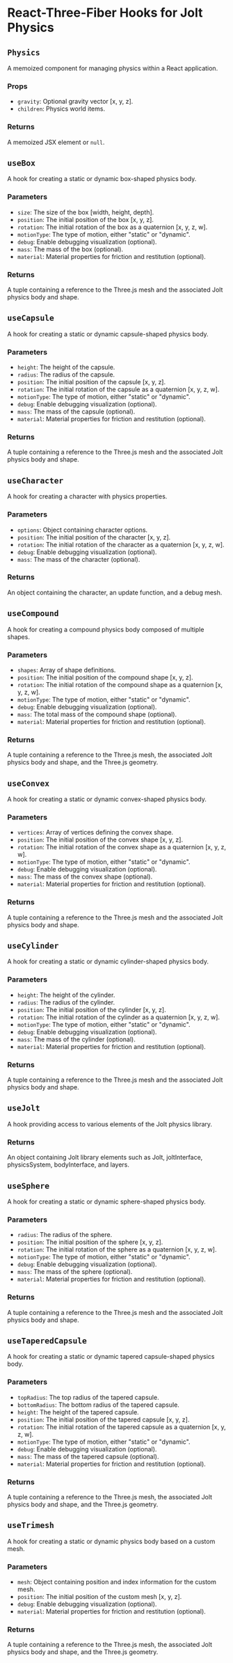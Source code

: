 # React-Three-Fiber Hooks for Jolt Physics

## `Physics`

A memoized component for managing physics within a React application.

### Props

- `gravity`: Optional gravity vector [x, y, z].
- `children`: Physics world items.

### Returns

A memoized JSX element or `null`.

## `useBox`

A hook for creating a static or dynamic box-shaped physics body.

### Parameters

- `size`: The size of the box [width, height, depth].
- `position`: The initial position of the box [x, y, z].
- `rotation`: The initial rotation of the box as a quaternion [x, y, z, w].
- `motionType`: The type of motion, either "static" or "dynamic".
- `debug`: Enable debugging visualization (optional).
- `mass`: The mass of the box (optional).
- `material`: Material properties for friction and restitution (optional).

### Returns

A tuple containing a reference to the Three.js mesh and the associated Jolt physics body and shape.

## `useCapsule`

A hook for creating a static or dynamic capsule-shaped physics body.

### Parameters

- `height`: The height of the capsule.
- `radius`: The radius of the capsule.
- `position`: The initial position of the capsule [x, y, z].
- `rotation`: The initial rotation of the capsule as a quaternion [x, y, z, w].
- `motionType`: The type of motion, either "static" or "dynamic".
- `debug`: Enable debugging visualization (optional).
- `mass`: The mass of the capsule (optional).
- `material`: Material properties for friction and restitution (optional).

### Returns

A tuple containing a reference to the Three.js mesh and the associated Jolt physics body and shape.

## `useCharacter`

A hook for creating a character with physics properties.

### Parameters

- `options`: Object containing character options.
- `position`: The initial position of the character [x, y, z].
- `rotation`: The initial rotation of the character as a quaternion [x, y, z, w].
- `debug`: Enable debugging visualization (optional).
- `mass`: The mass of the character (optional).

### Returns

An object containing the character, an update function, and a debug mesh.

## `useCompound`

A hook for creating a compound physics body composed of multiple shapes.

### Parameters

- `shapes`: Array of shape definitions.
- `position`: The initial position of the compound shape [x, y, z].
- `rotation`: The initial rotation of the compound shape as a quaternion [x, y, z, w].
- `motionType`: The type of motion, either "static" or "dynamic".
- `debug`: Enable debugging visualization (optional).
- `mass`: The total mass of the compound shape (optional).
- `material`: Material properties for friction and restitution (optional).

### Returns

A tuple containing a reference to the Three.js mesh, the associated Jolt physics body and shape, and the Three.js geometry.

## `useConvex`

A hook for creating a static or dynamic convex-shaped physics body.

### Parameters

- `vertices`: Array of vertices defining the convex shape.
- `position`: The initial position of the convex shape [x, y, z].
- `rotation`: The initial rotation of the convex shape as a quaternion [x, y, z, w].
- `motionType`: The type of motion, either "static" or "dynamic".
- `debug`: Enable debugging visualization (optional).
- `mass`: The mass of the convex shape (optional).
- `material`: Material properties for friction and restitution (optional).

### Returns

A tuple containing a reference to the Three.js mesh and the associated Jolt physics body and shape.

## `useCylinder`

A hook for creating a static or dynamic cylinder-shaped physics body.

### Parameters

- `height`: The height of the cylinder.
- `radius`: The radius of the cylinder.
- `position`: The initial position of the cylinder [x, y, z].
- `rotation`: The initial rotation of the cylinder as a quaternion [x, y, z, w].
- `motionType`: The type of motion, either "static" or "dynamic".
- `debug`: Enable debugging visualization (optional).
- `mass`: The mass of the cylinder (optional).
- `material`: Material properties for friction and restitution (optional).

### Returns

A tuple containing a reference to the Three.js mesh and the associated Jolt physics body and shape.

## `useJolt`

A hook providing access to various elements of the Jolt physics library.

### Returns

An object containing Jolt library elements such as Jolt, joltInterface, physicsSystem, bodyInterface, and layers.

## `useSphere`

A hook for creating a static or dynamic sphere-shaped physics body.

### Parameters

- `radius`: The radius of the sphere.
- `position`: The initial position of the sphere [x, y, z].
- `rotation`: The initial rotation of the sphere as a quaternion [x, y, z, w].
- `motionType`: The type of motion, either "static" or "dynamic".
- `debug`: Enable debugging visualization (optional).
- `mass`: The mass of the sphere (optional).
- `material`: Material properties for friction and restitution (optional).

### Returns

A tuple containing a reference to the Three.js mesh and the associated Jolt physics body and shape.

## `useTaperedCapsule`

A hook for creating a static or dynamic tapered capsule-shaped physics body.

### Parameters

- `topRadius`: The top radius of the tapered capsule.
- `bottomRadius`: The bottom radius of the tapered capsule.
- `height`: The height of the tapered capsule.
- `position`: The initial position of the tapered capsule [x, y, z].
- `rotation`: The initial rotation of the tapered capsule as a quaternion [x, y, z, w].
- `motionType`: The type of motion, either "static" or "dynamic".
- `debug`: Enable debugging visualization (optional).
- `mass`: The mass of the tapered capsule (optional).
- `material`: Material properties for friction and restitution (optional).

### Returns

A tuple containing a reference to the Three.js mesh, the associated Jolt physics body and shape, and the Three.js geometry.

## `useTrimesh`

A hook for creating a static or dynamic physics body based on a custom mesh.

### Parameters

- `mesh`: Object containing position and index information for the custom mesh.
- `position`: The initial position of the custom mesh [x, y, z].
- `debug`: Enable debugging visualization (optional).
- `material`: Material properties for friction and restitution (optional).

### Returns

A tuple containing a reference to the Three.js mesh, the associated Jolt physics body and shape, and the Three.js geometry.
